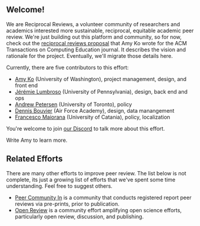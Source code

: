 ## Welcome!

We are Reciprocal Reviews, a volunteer community of researchers and academics interested more sustainable, reciprocal, equitable academic peer review. We're just building out this platform and community, so for now, check out the [reciprocal reviews proposal](https://docs.google.com/document/d/1RHirbCdQFxBeCbjAAbba1MJtxDOG4cuml66_xWGgXAI/edit#heading=h.gtlebyp3cvjf) that Amy Ko wrote for the ACM Transactions on Computing Education journal. It describes the vision and rationale for the project. Eventually, we'll migrate those details here.

Currently, there are five contributors to this effort:

* [Amy Ko](mailto:ajko@uw.edu) (University of Washington), project management, design, and front end
* [Jérémie Lumbroso](mailto:lumbroso@cis.upenn.edu) (University of Pennsylvania), design, back end and ops
* [Andrew Petersen](mailto:andrew.petersen@utoronto.ca) (University of Toronto), policy
* [Dennis Bouvier](djb@acm.org) (Air Force Academy), design, data manangement
* [Francesco Maiorana](fmaioran@gmail.com) (University of Catania), policy, localization

You're welcome to join [our Discord](https://discord.gg/GzdCGzWMrj) to talk more about this effort.

Write Amy to learn more.

## Related Efforts

There are many other efforts to improve peer review. The list below is not complete, its just a growing list of efforts that we've spent some time understanding. Feel free to suggest others.

* [Peer Community In](https://rr.peercommunityin.org/about) is a community that conducts registered report peer reviews via pre-prints, prior to publication.
* [Open Review](https://openreview.net/) is a community effort amplifying open science efforts, particularly open review, discussion, and publishing.
